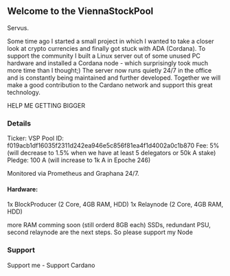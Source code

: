 ## Welcome to the ViennaStockPool

Servus.

Some time ago I started a small project in which I wanted to take a closer look at crypto currencies and finally got stuck with ADA (Cordana).
To support the community I built a Linux server out of some unused PC hardware and installed a Cordana node - which surprisingly took much more time than I thought;) The server now runs quietly 24/7 in the office and is constantly being maintained and further developed. Together we will make a good contribution to the Cardano network and support this great technology.

HELP ME GETTING BIGGER

### Details

Ticker: VSP
Pool ID: f019acb1df16035f2311d242ea946e5c856f81ea4f1d4002a0c1b870
Fee: 5% (will decrease to 1.5% when we have at least 5 delegators or 50k A stake)
Pledge: 100 A (will increase to 1k A in Epoche 246)

Monitored via Prometheus and Graphana 24/7.

#### Hardware:

1x BlockProducer (2 Core, 4GB RAM, HDD)
1x Relaynode (2 Core, 4GB RAM, HDD)

more RAM comming soon (still orderd 8GB each)
SSDs, redundant PSU, second relaynode are the next steps. So please support my Node


### Support

Support me  - Support Cardano
